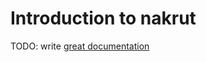 # Introduction to nakrut

TODO: write [great documentation](http://jacobian.org/writing/what-to-write/)
